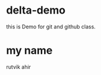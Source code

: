 # delta-demo
this is Demo for git and github class.
 <!-- # hash no use karvathi highlight thase character -->
# my name
rutvik ahir 